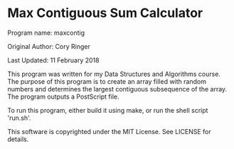 # Max Contiguous Sum Calculator
Program name: maxcontig

Original Author: Cory Ringer

Last Updated: 11 February 2018

This program was written for my Data Structures and Algorithms course. The purpose of this program is to create an array filled with random numbers and determines the largest contiguous subsequence of the array. The program outputs a PostScript file.

To run this program, either build it using make, or run the shell script 'run.sh'. 

This software is copyrighted under the MIT License. See LICENSE for details.
